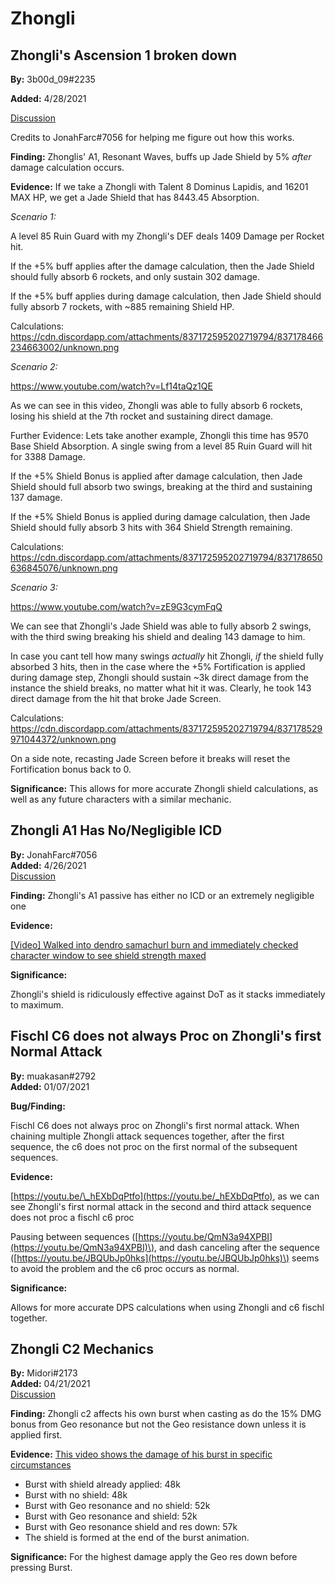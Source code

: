 # Zhongli

## Zhongli's Ascension 1 broken down

**By:** 3b00d_09\#2235

**Added:** 4/28/2021

[Discussion](https://tickettool.xyz/direct?url=https://cdn.discordapp.com/attachments/837172595202719794/837181219086401536/transcript-zhongli-a1-exploration.html)

Credits to JonahFarc\#7056 for helping me figure out how this works.

**Finding:** Zhonglis' A1, Resonant Waves, buffs up Jade Shield by 5% *after* damage calculation occurs.

**Evidence:** If we take a Zhongli with Talent 8 Dominus Lapidis, and 16201 MAX HP, we get a Jade Shield that has 8443.45 Absorption.

*Scenario 1:*

A level 85 Ruin Guard with my Zhongli's DEF deals 1409 Damage per Rocket hit.

If the +5% buff applies after the damage calculation, then the Jade Shield should fully absorb 6 rockets, and only sustain 302 damage.
 
If the +5% buff applies during damage calculation, then Jade Shield should fully absorb 7 rockets, with ~885 remaining Shield HP.

Calculations: https://cdn.discordapp.com/attachments/837172595202719794/837178466234663002/unknown.png

*Scenario 2:*

https://www.youtube.com/watch?v=Lf14taQz1QE 

As we can see in this video, Zhongli was able to fully absorb 6 rockets, losing his shield at the 7th rocket and sustaining direct damage.

Further Evidence: Lets take another example, Zhongli this time has 9570 Base Shield Absorption. A single swing from a level 85 Ruin Guard will hit for 3388 Damage.

If the +5% Shield Bonus is applied after damage calculation, then Jade Shield should full absorb two swings, breaking at the third and sustaining 137 damage.

If the +5% Shield Bonus is applied during damage calculation, then Jade Shield should fully absorb 3 hits with 364 Shield Strength remaining.

Calculations: https://cdn.discordapp.com/attachments/837172595202719794/837178650636845076/unknown.png

*Scenario 3:*

https://www.youtube.com/watch?v=zE9G3cymFqQ

We can see that Zhongli's Jade Shield was able to fully absorb 2 swings, with the third swing breaking his shield and dealing 143 damage to him.

In case you cant tell how many swings *actually* hit Zhongli, *if* the shield fully absorbed 3 hits, then in the case where the +5% Fortification is applied during damage step, Zhongli should sustain  ~3k direct damage from the instance the shield breaks, no matter what hit it was. Clearly, he took 143 direct damage from the hit that broke Jade Screen.

Calculations: https://cdn.discordapp.com/attachments/837172595202719794/837178529971044372/unknown.png

On a side note, recasting Jade Screen before it breaks will reset the Fortification bonus back to 0.

**Significance:**  This allows for more accurate Zhongli shield calculations, as well as any future characters with a similar mechanic.

## Zhongli A1 Has No/Negligible ICD

**By:** JonahFarc\#7056  
**Added:** 4/26/2021  
[Discussion](https://tickettool.xyz/direct?url=https://cdn.discordapp.com/attachments/836279063760732201/836642776217026620/transcript-zhongli-a1-no-icd.html)

**Finding:** Zhongli's A1 passive has either no ICD or an extremely negligible one

**Evidence:**

[\[Video\] Walked into dendro samachurl burn and immediately checked character window to see shield strength maxed](https://youtu.be/nrML_xrMJPc)

**Significance:**

Zhongli's shield is ridiculously effective against DoT as it stacks immediately to maximum.

## Fischl C6 does not always Proc on Zhongli's first Normal Attack

**By:** muakasan\#2792  
**Added:** 01/07/2021

**Bug/Finding:**

Fischl C6 does not always proc on Zhongli's first normal attack. When chaining multiple Zhongli attack sequences together, after the first sequence, the c6 does not proc on the first normal of the subsequent sequences.

**Evidence:**

[https://youtu.be/\_hEXbDqPtfo](https://youtu.be/_hEXbDqPtfo), as we can see Zhongli's first normal attack in the second and third attack sequence does not proc a fischl c6 proc

Pausing between sequences \([https://youtu.be/QmN3a94XPBI](https://youtu.be/QmN3a94XPBI)\), and dash canceling after the sequence \([https://youtu.be/JBQUbJp0hks](https://youtu.be/JBQUbJp0hks)\) seems to avoid the problem and the c6 proc occurs as normal.

**Significance:**

Allows for more accurate DPS calculations when using Zhongli and c6 fischl together.

## Zhongli C2 Mechanics

**By:** Midori\#2173  
**Added:** 04/21/2021  
[Discussion](https://tickettool.xyz/direct?url=https://cdn.discordapp.com/attachments/834400006948782090/834658055391150150/transcript-zhongli-c2-mechanics.html)

**Finding:** Zhongli c2 affects his own burst when casting as do the 15% DMG bonus from Geo resonance but not the Geo resistance down unless it is applied first.

**Evidence:** [This video shows the damage of his burst in specific circumstances](https://www.youtube.com/watch?v=Uv9ZNUz5vHE)

* Burst with shield already applied: 48k
* Burst with no shield: 48k
* Burst with Geo resonance and no shield: 52k
* Burst with Geo resonance and shield: 52k
* Burst with Geo resonance shield and res down: 57k
* The shield is formed at the end of the burst animation.

**Significance:** For the highest damage apply the Geo res down before pressing Burst.

